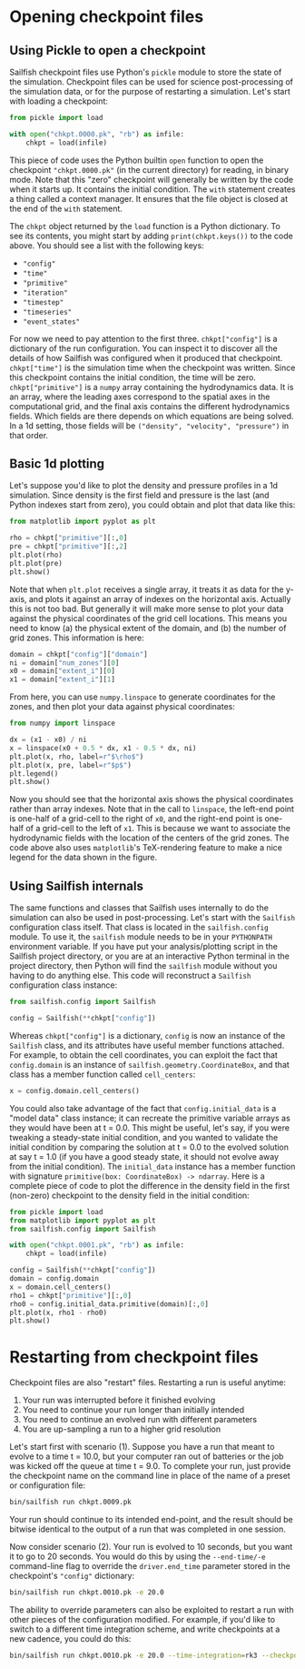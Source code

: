 # Opening checkpoint files

## Using Pickle to open a checkpoint

Sailfish checkpoint files use Python's `pickle` module to store the state of
the simulation. Checkpoint files can be used for science post-processing of the
simulation data, or for the purpose of restarting a simulation. Let's start
with loading a checkpoint:

```python
from pickle import load

with open("chkpt.0000.pk", "rb") as infile:
    chkpt = load(infile)
```

This piece of code uses the Python builtin `open` function to open the
checkpoint `"chkpt.0000.pk"` (in the current directory) for reading, in binary
mode. Note that this "zero" checkpoint will generally be written by the code
when it starts up. It contains the initial condition. The `with` statement
creates a thing called a context manager. It ensures that the file object is
closed at the end of the `with` statement.

The `chkpt` object returned by the `load` function is a Python dictionary. To
see its contents, you might start by adding `print(chkpt.keys())` to the code
above. You should see a list with the following keys:

- `"config"`
- `"time"`
- `"primitive"`
- `"iteration"`
- `"timestep"`
- `"timeseries"`
- `"event_states"`

For now we need to pay attention to the first three. `chkpt["config"]` is a
dictionary of the run configuration. You can inspect it to discover all the
details of how Sailfish was configured when it produced that checkpoint.
`chkpt["time"]` is the simulation time when the checkpoint was written. Since
this checkpoint contains the initial condition, the time will be zero.
`chkpt["primitive"]` is a `numpy` array containing the hydrodynamics data. It
is an array, where the leading axes correspond to the spatial axes in the
computational grid, and the final axis contains the different hydrodynamics
fields. Which fields are there depends on which equations are being solved. In
a 1d setting, those fields will be `("density", "velocity", "pressure")` in
that order.

## Basic 1d plotting    

Let's suppose you'd like to plot the density and pressure profiles in a 1d
simulation. Since density is the first field and pressure is the last (and
Python indexes start from zero), you could obtain and plot that data like this:

```python
from matplotlib import pyplot as plt

rho = chkpt["primitive"][:,0]
pre = chkpt["primitive"][:,2]
plt.plot(rho)
plt.plot(pre)
plt.show()
```

Note that when `plt.plot` receives a single array, it treats it as data for the
y-axis, and plots it against an array of indexes on the horizontal axis.
Actually this is not too bad. But generally it will make more sense to plot
your data against the physical coordinates of the grid cell locations. This
means you need to know (a) the physical extent of the domain, and (b) the
number of grid zones. This information is here:

```python
domain = chkpt["config"]["domain"]
ni = domain["num_zones"][0]
x0 = domain["extent_i"][0]
x1 = domain["extent_i"][1]
```

From here, you can use `numpy.linspace` to generate coordinates for the zones, and then plot your data against physical coordinates:

```python
from numpy import linspace

dx = (x1 - x0) / ni
x = linspace(x0 + 0.5 * dx, x1 - 0.5 * dx, ni)
plt.plot(x, rho, label=r"$\rho$")
plt.plot(x, pre, label=r"$p$")
plt.legend()
plt.show()
```

Now you should see that the horizontal axis shows the physical coordinates
rather than array indexes. Note that in the call to `linspace`, the left-end
point is one-half of a grid-cell to the right of `x0`, and the right-end point
is one-half of a grid-cell to the left of `x1`. This is because we want to
associate the hydrodynamic fields with the location of the centers of the grid
zones. The code above also uses `matplotlib`'s TeX-rendering feature to make a
nice legend for the data shown in the figure.

## Using Sailfish internals

The same functions and classes that Sailfish uses internally to do the
simulation can also be used in post-processing. Let's start with the `Sailfish`
configuration class itself. That class is located in the `sailfish.config`
module. To use it, the `sailfish` module needs to be in your `PYTHONPATH`
environment variable. If you have put your analysis/plotting script in the
Sailfish project directory, or you are at an interactive Python terminal in the
project directory, then Python will find the `sailfish` module without you
having to do anything else. This code will reconstruct a `Sailfish`
configuration class instance:

```python
from sailfish.config import Sailfish

config = Sailfish(**chkpt["config"])
```

Whereas `chkpt["config"]` is a dictionary, `config` is now an instance of the `Sailfish` class, and its attributes have useful member functions attached. For example, to obtain the cell coordinates, you can exploit the fact that `config.domain` is an instance of `sailfish.geometry.CoordinateBox`, and that class has a member function called `cell_centers`:

```python
x = config.domain.cell_centers()
```

You could also take advantage of the fact that `config.initial_data` is a
"model data" class instance; it can recreate the primitive variable arrays as
they would have been at t = 0.0. This might be useful, let's say, if you were
tweaking a steady-state initial condition, and you wanted to validate the
initial condition by comparing the solution at t = 0.0 to the evolved solution
at say t = 1.0 (if you have a good steady state, it should not evolve away from
the initial condition). The `initial_data` instance has a member function with
signature `primitive(box: CoordinateBox) -> ndarray`. Here is a complete piece
of code to plot the difference in the density field in the first (non-zero)
checkpoint to the density field in the initial condition:

```python
from pickle import load
from matplotlib import pyplot as plt
from sailfish.config import Sailfish

with open("chkpt.0001.pk", "rb") as infile:
    chkpt = load(infile)

config = Sailfish(**chkpt["config"])
domain = config.domain
x = domain.cell_centers()
rho1 = chkpt["primitive"][:,0]
rho0 = config.initial_data.primitive(domain)[:,0]
plt.plot(x, rho1 - rho0)
plt.show()
```


# Restarting from checkpoint files

Checkpoint files are also "restart" files. Restarting a run is useful anytime:

1. Your run was interrupted before it finished evolving
2. You need to continue your run longer than initially intended
3. You need to continue an evolved run with different parameters
4. You are up-sampling a run to a higher grid resolution

Let's start first with scenario (1). Suppose you have a run that meant to
evolve to a time t = 10.0, but your computer ran out of batteries or the job
was kicked off the queue at time t = 9.0. To complete your run, just provide
the checkpoint name on the command line in place of the name of a preset or
configuration file:

```bash
bin/sailfish run chkpt.0009.pk
```

Your run should continue to its intended end-point, and the result should be
bitwise identical to the output of a run that was completed in one session.

Now consider scenario (2). Your run is evolved to 10 seconds, but you want it
to go to 20 seconds. You would do this by using the `--end-time/-e`
command-line flag to override the `driver.end_time` parameter stored in the
checkpoint's `"config"` dictionary:

```bash
bin/sailfish run chkpt.0010.pk -e 20.0
```

The ability to override parameters can also be exploited to restart a run with
other pieces of the configuration modified. For example, if you'd like to
switch to a different time integration scheme, and write checkpoints at a new
cadence, you could do this:

```bash
bin/sailfish run chkpt.0010.pk -e 20.0 --time-integration=rk3 --checkpoint=0.01
```
